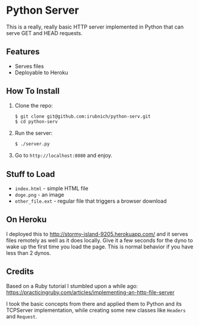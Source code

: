 # Python Server
This is a really, really basic HTTP server implemented in Python that can serve GET and HEAD requests.

## Features
  - Serves files
  - Deployable to Heroku

## How To Install
1. Clone the repo:

	```sh
    $ git clone git@github.com:irubnich/python-serv.git
    $ cd python-serv
	```

2. Run the server:

	```sh
 	$ ./server.py
    ```

3. Go to `http://localhost:8080` and enjoy.

## Stuff to Load
- `index.html` - simple HTML file
- `doge.png` - an image
- `other_file.ext` - regular file that triggers a browser download

## On Heroku
I deployed this to http://stormy-island-9205.herokuapp.com/ and it serves files remotely as well as it does locally. Give it a few seconds for the dyno to wake up the first time you load the page. This is normal behavior if you have less than 2 dynos.

## Credits
Based on a Ruby tutorial I stumbled upon a while ago: https://practicingruby.com/articles/implementing-an-http-file-server

I took the basic concepts from there and applied them to Python and its TCPServer implementation, while creating some new classes like `Headers` and `Request`.
